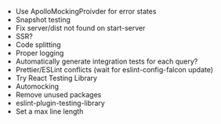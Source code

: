 - Use ApolloMockingProivder for error states
- Snapshot testing
- Fix server/dist not found on start-server
- SSR?
- Code splitting
- Proper logging
- Automatically generate integration tests for each query?
- Prettier/ESLint conflicts (wait for eslint-config-falcon update)
- Try React Testing Library
- Automocking
- Remove unused packages
- eslint-plugin-testing-library
- Set a max line length

